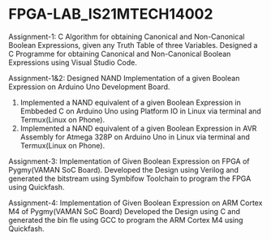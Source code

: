 # FPGA-LAB_IS21MTECH14002
Assignment-1: C Algorithm for obtaining Canonical and Non-Canonical Boolean Expressions, given any Truth Table of three Variables.
Designed a C Programme for obtaining Canonical and Non-Canonical Boolean Expressions using Visual Studio Code.


Assignment-1&2: Designed NAND Implementation of a given Boolean Expression on Arduino Uno Development Board.
1. Implemented a NAND equivalent of a given Boolean Expression in Embbeded C on Arduino Uno using Platform IO in Linux
 via terminal and Termux(Linux on Phone).
1. Implemented a NAND equivalent of a given Boolean Expression in AVR Assembly for Atmega 328P on Arduino Uno in
Linux via terminal and Termux(Linux on Phone).



Assignment-3: Implementation of Given Boolean Expression on FPGA of Pygmy(VAMAN SoC Board).
Developed the Design using Verilog and generated the bitstream using Symbifow Toolchain to program the FPGA using
Quickfash.


Assignment-4:  Implementation of Given Boolean Expression on ARM Cortex M4 of Pygmy(VAMAN SoC Board) 
Developed the Design using C and generated the bin fle using GCC to program the ARM Cortex M4 using Quickfash.
